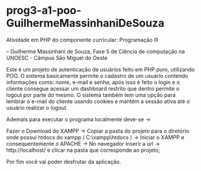 # prog3-a1-poo-GuilhermeMassinhaniDeSouza
Atividade em PHP do componente currícular: Programação III

– Guilherme Massinhani de Souza, 
Fase 5 de Ciência de computação na UNOESC - Câmpus São Miguel do Oeste

Este é um projeto de autenticação de usuários feito em PHP puro, utilizando POO. 
O sistema basicamente permite o cadastro de um usuário contendo informações como: nome, e-mail e senha, após isso é feito o login e o cliente consegue acessar um dashboard restrito que dentro permite o logout por parte do mesmo.
O sistema também tem uma opção para lembrar o e-mail do cliente usando cookies e mantém a sessão ativa até o usuário realizar o logout.

Ademais para executar o programa localmente deve-se -> 

Fazer o Download do XAMPP -> Copiar a pasta do projeto para o diretório onde possui htdocs do xampp ( C:\xampp\htdocs ) -> Iniciar o XAMPP e consequentemente o APACHE -> 
No navegador inserir a url -> http://localhost/ e clicar na pasta que corresponde ao projeto;

Por fim você vai poder desfrutar da aplicação.
